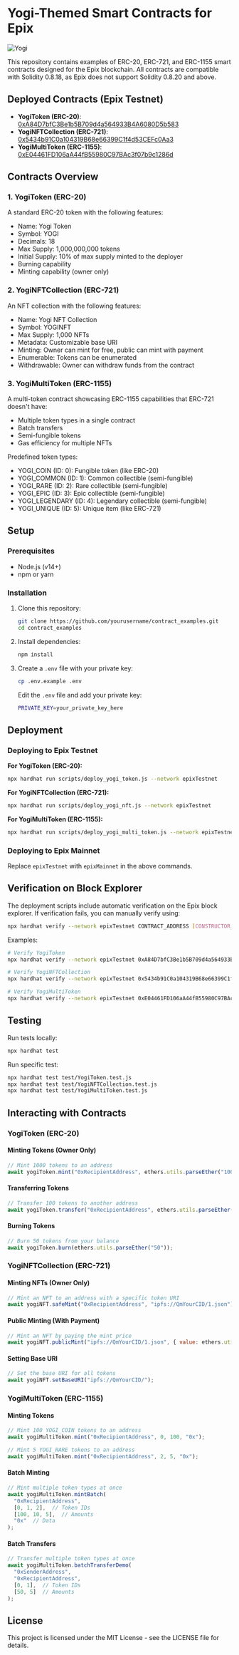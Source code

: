 # Yogi-Themed Smart Contracts for Epix

![Yogi](Yogi.jpg)

This repository contains examples of ERC-20, ERC-721, and ERC-1155 smart contracts designed for the Epix blockchain. All contracts are compatible with Solidity 0.8.18, as Epix does not support Solidity 0.8.20 and above.

## Deployed Contracts (Epix Testnet)

- **YogiToken (ERC-20)**: [0xA84D7bfC3Be1b5B709d4a564933B4A6080D5b583](https://testscan.epix.zone/address/0xA84D7bfC3Be1b5B709d4a564933B4A6080D5b583)
- **YogiNFTCollection (ERC-721)**: [0x5434b91C0a104319B68e66399C1f4d53CEFc0Aa3](https://testscan.epix.zone/address/0x5434b91C0a104319B68e66399C1f4d53CEFc0Aa3)
- **YogiMultiToken (ERC-1155)**: [0xE04461FD106aA44fB55980C97BAc3f07b9c1286d](https://testscan.epix.zone/address/0xE04461FD106aA44fB55980C97BAc3f07b9c1286d)

## Contracts Overview

### 1. YogiToken (ERC-20)

A standard ERC-20 token with the following features:

- Name: Yogi Token
- Symbol: YOGI
- Decimals: 18
- Max Supply: 1,000,000,000 tokens
- Initial Supply: 10% of max supply minted to the deployer
- Burning capability
- Minting capability (owner only)

### 2. YogiNFTCollection (ERC-721)

An NFT collection with the following features:

- Name: Yogi NFT Collection
- Symbol: YOGINFT
- Max Supply: 1,000 NFTs
- Metadata: Customizable base URI
- Minting: Owner can mint for free, public can mint with payment
- Enumerable: Tokens can be enumerated
- Withdrawable: Owner can withdraw funds from the contract

### 3. YogiMultiToken (ERC-1155)

A multi-token contract showcasing ERC-1155 capabilities that ERC-721 doesn't have:

- Multiple token types in a single contract
- Batch transfers
- Semi-fungible tokens
- Gas efficiency for multiple NFTs

Predefined token types:

- YOGI_COIN (ID: 0): Fungible token (like ERC-20)
- YOGI_COMMON (ID: 1): Common collectible (semi-fungible)
- YOGI_RARE (ID: 2): Rare collectible (semi-fungible)
- YOGI_EPIC (ID: 3): Epic collectible (semi-fungible)
- YOGI_LEGENDARY (ID: 4): Legendary collectible (semi-fungible)
- YOGI_UNIQUE (ID: 5): Unique item (like ERC-721)

## Setup

### Prerequisites

- Node.js (v14+)
- npm or yarn

### Installation

1. Clone this repository:

   ```bash
   git clone https://github.com/yourusername/contract_examples.git
   cd contract_examples
   ```

1. Install dependencies:

   ```bash
   npm install
   ```

1. Create a `.env` file with your private key:

   ```bash
   cp .env.example .env
   ```

   Edit the `.env` file and add your private key:

   ```bash
   PRIVATE_KEY=your_private_key_here
   ```

## Deployment

### Deploying to Epix Testnet

**For YogiToken (ERC-20):**

```bash
npx hardhat run scripts/deploy_yogi_token.js --network epixTestnet
```

**For YogiNFTCollection (ERC-721):**

```bash
npx hardhat run scripts/deploy_yogi_nft.js --network epixTestnet
```

**For YogiMultiToken (ERC-1155):**

```bash
npx hardhat run scripts/deploy_yogi_multi_token.js --network epixTestnet
```

### Deploying to Epix Mainnet

Replace `epixTestnet` with `epixMainnet` in the above commands.

## Verification on Block Explorer

The deployment scripts include automatic verification on the Epix block explorer. If verification fails, you can manually verify using:

```bash
npx hardhat verify --network epixTestnet CONTRACT_ADDRESS [CONSTRUCTOR_ARGS]
```

Examples:

```bash
# Verify YogiToken
npx hardhat verify --network epixTestnet 0xA84D7bfC3Be1b5B709d4a564933B4A6080D5b583

# Verify YogiNFTCollection
npx hardhat verify --network epixTestnet 0x5434b91C0a104319B68e66399C1f4d53CEFc0Aa3

# Verify YogiMultiToken
npx hardhat verify --network epixTestnet 0xE04461FD106aA44fB55980C97BAc3f07b9c1286d "https://ipfs.io/ipfs/QmYogi/"
```

## Testing

Run tests locally:

```bash
npx hardhat test
```

Run specific test:

```bash
npx hardhat test test/YogiToken.test.js
npx hardhat test test/YogiNFTCollection.test.js
npx hardhat test test/YogiMultiToken.test.js
```

## Interacting with Contracts

### YogiToken (ERC-20)

#### Minting Tokens (Owner Only)

```javascript
// Mint 1000 tokens to an address
await yogiToken.mint("0xRecipientAddress", ethers.utils.parseEther("1000"));
```

#### Transferring Tokens

```javascript
// Transfer 100 tokens to another address
await yogiToken.transfer("0xRecipientAddress", ethers.utils.parseEther("100"));
```

#### Burning Tokens

```javascript
// Burn 50 tokens from your balance
await yogiToken.burn(ethers.utils.parseEther("50"));
```

### YogiNFTCollection (ERC-721)

#### Minting NFTs (Owner Only)

```javascript
// Mint an NFT to an address with a specific token URI
await yogiNFT.safeMint("0xRecipientAddress", "ipfs://QmYourCID/1.json");
```

#### Public Minting (With Payment)

```javascript
// Mint an NFT by paying the mint price
await yogiNFT.publicMint("ipfs://QmYourCID/1.json", { value: ethers.utils.parseEther("0.01") });
```

#### Setting Base URI

```javascript
// Set the base URI for all tokens
await yogiNFT.setBaseURI("ipfs://QmYourCID/");
```

### YogiMultiToken (ERC-1155)

#### Minting Tokens

```javascript
// Mint 100 YOGI_COIN tokens to an address
await yogiMultiToken.mint("0xRecipientAddress", 0, 100, "0x");

// Mint 5 YOGI_RARE tokens to an address
await yogiMultiToken.mint("0xRecipientAddress", 2, 5, "0x");
```

#### Batch Minting

```javascript
// Mint multiple token types at once
await yogiMultiToken.mintBatch(
  "0xRecipientAddress",
  [0, 1, 2],  // Token IDs
  [100, 10, 5],  // Amounts
  "0x"  // Data
);
```

#### Batch Transfers

```javascript
// Transfer multiple token types at once
await yogiMultiToken.batchTransferDemo(
  "0xSenderAddress",
  "0xRecipientAddress",
  [0, 1],  // Token IDs
  [50, 5]  // Amounts
);
```

## License

This project is licensed under the MIT License - see the LICENSE file for details.
